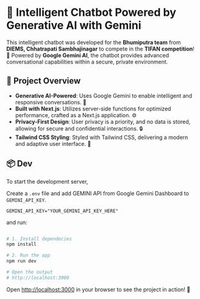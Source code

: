 # 🤖 Intelligent Chatbot Powered by Generative AI with Gemini 

This intelligent chatbot was developed for the **Bhumiputra team** from **DIEMS, Chhatrapati Sambhajinagar** to compete in the **TIFAN competition**! 🌟 Powered by **Google Gemini AI**, the chatbot provides advanced conversational capabilities within a secure, private environment. 

## 🚀 Project Overview

- **Generative AI-Powered**: Uses Google Gemini to enable intelligent and responsive conversations. 💬
- **Built with Next.js**: Utilizes server-side functions for optimized performance, crafted as a Next.js application. ⚙️
- **Privacy-First Design**: User privacy is a priority, and no data is stored, allowing for secure and confidential interactions. 🔒
- **Tailwind CSS Styling**: Styled with Tailwind CSS, delivering a modern and adaptive user interface. 🎨


## 📦 Dev

To start the development server, 

Create a `.env` file and add GEMINI API from Google Gemini Dashboard to `GEMINI_API_KEY`.

```env
GEMINI_API_KEY="YOUR_GEMINI_API_KEY_HERE"
```
and run:
```bash

# 1. Install dependecies
npm install

# 2. Run the app
npm run dev

# Open the output
# http://localhost:3000
```

Open [http://localhost:3000](http://localhost:3000) in your browser to see the project in action! 🎉
